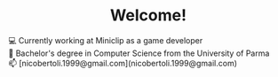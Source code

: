 <h1 align="center">Welcome!</h1>
💻 Currently working at Miniclip as a game developer <br>
📗 Bachelor's degree in Computer Science from the University of Parma <br>
📫 [nicobertoli.1999@gmail.com](nicobertoli.1999@gmail.com) <br>
